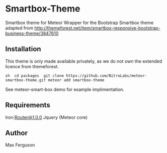 Smartbox-Theme
=====================

Smartbox theme for Meteor
Wrapper for the Bootstrap Smartbox theme adapted from 
http://themeforest.net/item/smartbox-responsive-bootstrap-business-theme/3847610

Installation
------------
This theme is only made available privately, as we do not
own the extended licence from themeforest.

``sh 
	cd packages 
 	git clone https://github.com/NitroLabs/meteor-smartbox-theme.git
	meteor add smartbox-theme
``

See meteor-smart-box demo for example implimentation.

Requirements
------------
Iron:Router@1.0.0
Jquery (Meteor core)



Author
------------
Max Ferguson